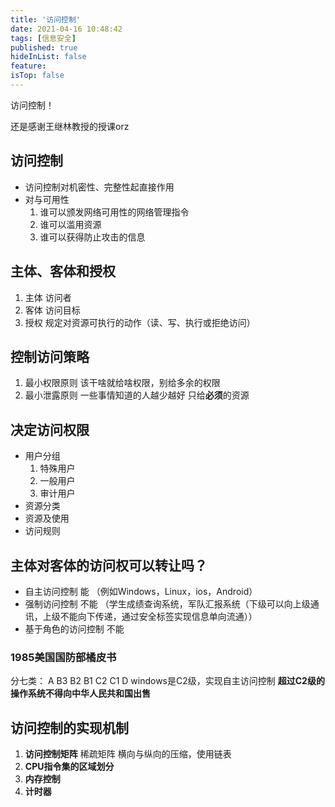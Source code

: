 ```yaml
---
title: '访问控制'
date: 2021-04-16 10:48:42
tags: [信息安全]
published: true
hideInList: false
feature: 
isTop: false
---
```



访问控制！

还是感谢王继林教授的授课orz



<!--more--->



## 访问控制

+ 访问控制对机密性、完整性起直接作用
+ 对与可用性
    1. 谁可以颁发网络可用性的网络管理指令
    2. 谁可以滥用资源
    3. 谁可以获得防止攻击的信息

## 主体、客体和授权

1. 主体
    访问者
2. 客体
    访问目标
3. 授权
    规定对资源可执行的动作（读、写、执行或拒绝访问）

## 控制访问策略

1. 最小权限原则
    该干啥就给啥权限，别给多余的权限
2. 最小泄露原则
    一些事情知道的人越少越好
    只给**必须**的资源

## 决定访问权限

+ 用户分组
    1. 特殊用户
    2. 一般用户
    3. 审计用户
+ 资源分类
+ 资源及使用
+ 访问规则

## 主体对客体的访问权可以转让吗？

+ 自主访问控制
    能
    （例如Windows，Linux，ios，Android）
+ 强制访问控制
    不能
    （学生成绩查询系统，军队汇报系统（下级可以向上级通讯，上级不能向下传递，通过安全标签实现信息单向流通））
+ 基于角色的访问控制
    不能

### 1985美国国防部橘皮书

分七类： A B3 B2 B1 C2 C1 D
windows是C2级，实现自主访问控制
**超过C2级的操作系统不得向中华人民共和国出售**

## 访问控制的实现机制

1. **访问控制矩阵**
稀疏矩阵
横向与纵向的压缩，使用链表
2. **CPU指令集的区域划分**
3. **内存控制**
4. **计时器**
